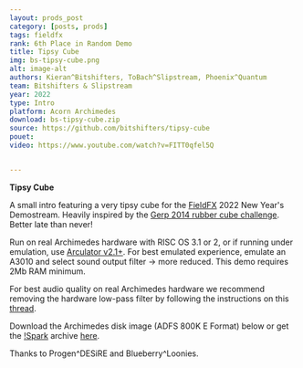 ```yaml
---
layout: prods_post
category: [posts, prods]
tags: fieldfx
rank: 6th Place in Random Demo
title: Tipsy Cube
img: bs-tipsy-cube.png
alt: image-alt
authors: Kieran^Bitshifters, ToBach^Slipstream, Phoenix^Quantum
team: Bitshifters & Slipstream
year: 2022
type: Intro
platform: Acorn Archimedes
download: bs-tipsy-cube.zip
source: https://github.com/bitshifters/tipsy-cube
pouet: 
video: https://www.youtube.com/watch?v=FITT0qfel5Q


---
```


**Tipsy Cube**

A small intro featuring a very tipsy cube for the [FieldFX](https://field-fx.party/) 2022 New Year's Demostream. Heavily inspired by the [Gerp 2014 rubber cube challenge](http://ada.untergrund.net/?p=boardthread&id=919&page=0). Better late than never!

Run on real Archimedes hardware with RISC OS 3.1 or 2, or if running under emulation, use [Arculator v2.1+](http://b-em.bbcmicro.com/arculator/). For best emulated experience, emulate an A3010 and select sound output filter -> more reduced. This demo requires 2Mb RAM minimum.

For best audio quality on real Archimedes hardware we recommend removing the hardware low-pass filter by following the instructions on this [thread](https://stardot.org.uk/forums/viewtopic.php?f=16&t=13630).

Download the Archimedes disk image (ADFS 800K E Format) below or get the [!Spark](https://www.4corn.co.uk/articles/sparkplug/) archive [here](../../content/bs-tipsy-cube,ddc).

Thanks to Progen^DESiRE and Blueberry^Loonies.